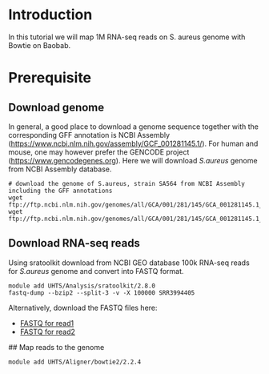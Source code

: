 
# Introduction
In this tutorial we will map 1M RNA-seq reads on S. aureus genome with Bowtie on Baobab.



# Prerequisite 

## Download genome

In general, a good place to download a genome sequence together with the corresponding GFF annotation is NCBI Assembly (https://www.ncbi.nlm.nih.gov/assembly/GCF_001281145.1/). For human and mouse, one may however prefer the GENCODE project (https://www.gencodegenes.org). Here we will download *S.aureus* genome from NCBI Assembly database.

    # download the genome of S.aureus, strain SA564 from NCBI Assembly including the GFF annotations
    wget ftp://ftp.ncbi.nlm.nih.gov/genomes/all/GCA/001/281/145/GCA_001281145.1_ASM128114v1/GCA_001281145.1_ASM128114v1_genomic.gff.gz
    wget ftp://ftp.ncbi.nlm.nih.gov/genomes/all/GCA/001/281/145/GCA_001281145.1_ASM128114v1/GCA_001281145.1_ASM128114v1_genomic.fna.gz



## Download RNA-seq reads

Using sratoolkit download from NCBI GEO database 100k RNA-seq reads for *S.aureus* genome and convert into FASTQ format.

    module add UHTS/Analysis/sratoolkit/2.8.0
    fastq-dump --bzip2 --split-3 -v -X 100000 SRR3994405

Alternatively, download the FASTQ files here:
 - [FASTQ for read1](SRR3994405_1.fastq.bz2)
 - [FASTQ for read2](SRR3994405_2.fastq.bz2)



## Map reads to the genome

    module add UHTS/Aligner/bowtie2/2.2.4
    












    
